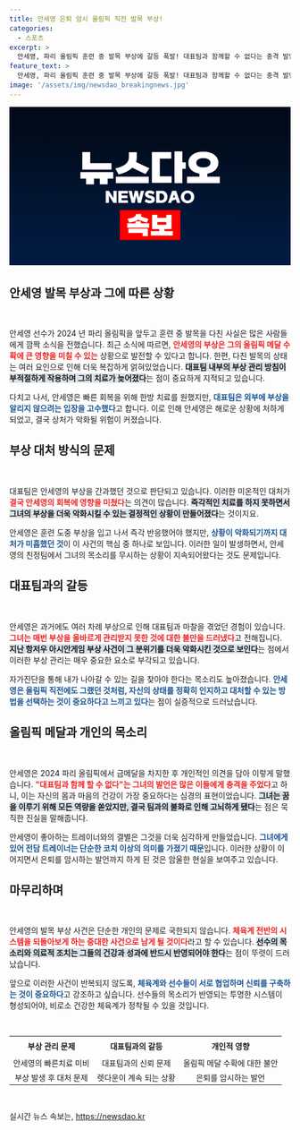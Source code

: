 ```yaml
---
title: 안세영 은퇴 암시 올림픽 직전 발목 부상!
categories:
  - 스포츠
excerpt: >
  안세영, 파리 올림픽 훈련 중 발목 부상에 갈등 폭발! 대표팀과 함께할 수 없다는 충격 발언 뒤 은퇴 시사. 부상과 내홍의 진실, 그 배경에 다가가 보세요!
feature_text: >
  안세영, 파리 올림픽 훈련 중 발목 부상에 갈등 폭발! 대표팀과 함께할 수 없다는 충격 발언 뒤 은퇴 시사. 부상과 내홍의 진실, 그 배경에 다가가 보세요!
image: '/assets/img/newsdao_breakingnews.jpg'
---
```


<p><img src="/assets/img/newsdao_breakingnews.jpg" alt="koreaapp 속보" /></p>

<h2 data-ke-size="size26">안세영 발목 부상과 그에 따른 상황</h2>

<p data-ke-size="size16">&nbsp;</p>

<p>안세영 선수가 2024 년 파리 올림픽을 앞두고 훈련 중 발목을 다친 사실은 많은 사람들에게 깜짝 소식을 전했습니다. 최근 소식에 따르면, <b><span style="color: #ee2323;">안세영의 부상은 그의 올림픽 메달 수확에 큰 영향을 미칠 수 있는</span></b> 상황으로 발전할 수 있다고 합니다. 한편, 다친 발목의 상태는 여러 요인으로 인해 더욱 복잡하게 얽혀있었습니다. <b><span style="background-color: #21538527;">대표팀 내부의 부상 관리 방침이 부적절하게 작용하며 그의 치료가 늦어졌다</span></b>는 점이 중요하게 지적되고 있습니다. </p>

<p>다치고 나서, 안세영은 빠른 회복을 위해 한방 치료를 원했지만, <b><span style="color: #1a5490;">대표팀은 외부에 부상을 알리지 않으려는 입장을 고수했다</span></b>고 합니다. 이로 인해 안세영은 해로운 상황에 처하게 되었고, 결국 상처가 악화될 위험이 커졌습니다.</p>

<h2 data-ke-size="size26">부상 대처 방식의 문제</h2>

<p data-ke-size="size16">&nbsp;</p>

<p>대표팀은 안세영의 부상을 간과했던 것으로 판단되고 있습니다. 이러한 미온적인 대처가 <b><span style="color: #ee2323;">결국 안세영의 회복에 영향을 미쳤다</span></b>는 의견이 많습니다. <b><span style="background-color: #21538527;">즉각적인 치료를 하지 못하면서 그녀의 부상을 더욱 악화시킬 수 있는 결정적인 상황이 만들어졌다</span></b>는 것이지요. </p>

<p>안세영은 훈련 도중 부상을 입고 나서 즉각 반응했어야 했지만, <b><span style="color: #1a5490;">상황이 악화되기까지 대처가 미흡했던 것</span></b>이 이 사건의 핵심 중 하나로 보입니다. 이러한 일이 발생하면서, 안세영의 친정팀에서 그녀의 목소리를 무시하는 상황이 지속되어왔다는 것도 문제입니다.</p>

<h2 data-ke-size="size26">대표팀과의 갈등</h2>

<p data-ke-size="size16">&nbsp;</p>

<p>안세영은 과거에도 여러 차례 부상으로 인해 대표팀과 마찰을 겪었던 경험이 있습니다. <b><span style="color: #ee2323;">그녀는 매번 부상을 올바르게 관리받지 못한 것에 대한 불만을 드러냈다</span></b>고 전해집니다. <b><span style="background-color: #21538527;">지난 항저우 아시안게임 부상 사건이 그 분위기를 더욱 악화시킨 것으로 보인다</span></b>는 점에서 이러한 부상 관리는 매우 중요한 요소로 부각되고 있습니다.</p>

<p>자가진단을 통해 내가 나아갈 수 있는 길을 찾아야 한다는 목소리도 높아졌습니다. <b><span style="color: #1a5490;">안세영은 올림픽 직전에도 그랬던 것처럼, 자신의 상태를 정확히 인지하고 대처할 수 있는 방법을 선택하는 것이 중요하다고 느끼고 있다</span></b>는 점이 실증적으로 드러났습니다.</p>

<h2 data-ke-size="size26">올림픽 메달과 개인의 목소리</h2>

<p data-ke-size="size16">&nbsp;</p>

<p>안세영은 2024 파리 올림픽에서 금메달을 차지한 후 개인적인 의견을 담아 이렇게 말했습니다. <b><span style="color: #ee2323;">"대표팀과 함께 할 수 없다"는 그녀의 발언은 많은 이들에게 충격을 주었다</span></b>고 하니, 이는 자신의 몸과 마음의 건강이 가장 중요하다는 심경의 표현이었습니다. <b><span style="background-color: #21538527;">그녀는 꿈을 이루기 위해 모든 역량을 쏟았지만, 결국 팀과의 불화로 인해 고뇌하게 됐다</span></b>는 점은 묵직한 진실을 말해줍니다. </p>

<p>안세영이 좋아하는 트레이너와의 결별은 그것을 더욱 심각하게 만들었습니다. <b><span style="color: #1a5490;">그녀에게 있어 전담 트레이너는 단순한 코치 이상의 의미를 가졌기 때문</span></b>입니다. 이러한 상황이 이어지면서 은퇴를 암시하는 발언까지 하게 된 것은 암울한 현실을 보여주고 있습니다.</p>

<h2 data-ke-size="size26">마무리하며</h2>

<p data-ke-size="size16">&nbsp;</p>

<p>안세영의 발목 부상 사건은 단순한 개인의 문제로 국한되지 않습니다. <b><span style="color: #ee2323;">체육계 전반의 시스템을 되돌아보게 하는 중대한 사건으로 남게 될 것이다</span></b>라고 할 수 있습니다. <b><span style="background-color: #21538527;">선수의 목소리와 의료적 조치는 그들의 건강과 성과에 반드시 반영되어야 한다</span></b>는 점이 뚜렷이 드러났습니다. </p>

<p>앞으로 이러한 사건이 반복되지 않도록, <b><span style="color: #1a5490;">체육계와 선수들이 서로 협업하며 신뢰를 구축하는 것이 중요하다</span></b>고 강조하고 싶습니다. 선수들의 목소리가 반영되는 투명한 시스템이 형성되어야, 비로소 건강한 체육계가 정착될 수 있을 것입니다. </p>

<p data-ke-size="size16">&nbsp;</p>

<table style="width: 100%; border-collapse: collapse;">
<tr>
<td style="text-align: center; height: 30px;"><b>부상 관리 문제</b></td>
<td style="text-align: center; height: 30px;"><b>대표팀과의 갈등</b></td>
<td style="text-align: center; height: 30px;"><b>개인적 영향</b></td>
</tr>
<tr>
<td style="text-align: center; height: 20px;">안세영의 빠른치료 미비</td>
<td style="text-align: center; height: 20px;">대표팀과의 신뢰 문제</td>
<td style="text-align: center; height: 20px;">올림픽 메달 수확에 대한 불안</td>
</tr>
<tr>
<td style="text-align: center; height: 20px;">부상 발생 후 대처 문제</td>
<td style="text-align: center; height: 20px;">렛다운이 계속 되는 상황</td>
<td style="text-align: center; height: 20px;">은퇴를 암시하는 발언</td>
</tr>
</table>

<p data-ke-size="size16">&nbsp;</p>
실시간 뉴스 속보는, <a href="https://newsdao.kr" rel="dofollow">https://newsdao.kr</a>


